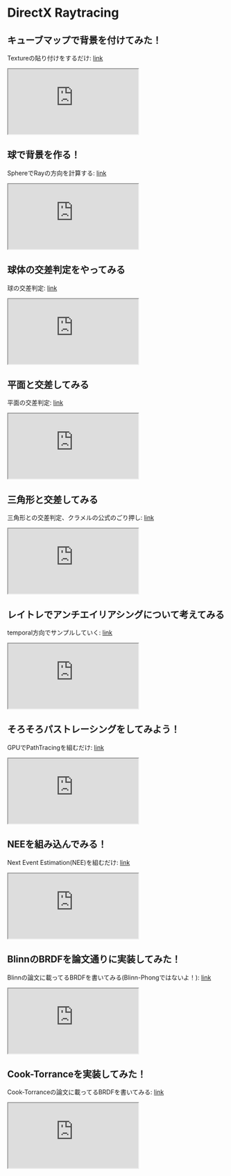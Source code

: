 # DirectX Raytracing
## キューブマップで背景を付けてみた！
Textureの貼り付けをするだけ:
[link](https://youtu.be/HEciYLNtlgs)  
<div>
<iframe src="https://www.youtube.com/embed/HEciYLNtlgs"></iframe>
</div>

## 球で背景を作る！
SphereでRayの方向を計算する:
[link](https://youtu.be/yh4wj61TDvw)
<div>
<iframe src="https://www.youtube.com/embed/yh4wj61TDvw"></iframe>
</div>

## 球体の交差判定をやってみる
球の交差判定:
[link](https://youtu.be/5d0wgHcvQfA)
<div>
<iframe src="https://www.youtube.com/embed/5d0wgHcvQfA"></iframe>
</div>

## 平面と交差してみる
平面の交差判定:
[link](https://youtu.be/lA3_zsVZJ-M)
<div>
<iframe src="https://www.youtube.com/embed/lA3_zsVZJ-M"></iframe>
</div>

## 三角形と交差してみる
三角形との交差判定、クラメルの公式のごり押し:
[link](https://youtu.be/Y6dpiL0erKk)
<div>
<iframe src="https://www.youtube.com/embed/Y6dpiL0erKk"></iframe>
</div>

## レイトレでアンチエイリアシングについて考えてみる
temporal方向でサンプルしていく:
[link](https://youtu.be/Au_t4BTYIes)
<div>
<iframe src="https://www.youtube.com/embed/Au_t4BTYIes"></iframe>
</div>

## そろそろパストレーシングをしてみよう！
GPUでPathTracingを組むだけ:
[link](https://youtu.be/ThH2pvbiamA)
<div>
<iframe src="https://www.youtube.com/embed/ThH2pvbiamA"></iframe>
</div>

## NEEを組み込んでみる！
Next Event Estimation(NEE)を組むだけ:
[link](https://youtu.be/kMtRVntRqr0)
<div>
<iframe src="https://www.youtube.com/embed/kMtRVntRqr0"></iframe>
</div>

## BlinnのBRDFを論文通りに実装してみた！
Blinnの論文に載ってるBRDFを書いてみる(Blinn-Phongではないよ！):
[link](https://youtu.be/IbfRRJ68hEA)
<div>
<iframe src="https://www.youtube.com/embed/IbfRRJ68hEA"></iframe>
</div>

## Cook-Torranceを実装してみた！
Cook-Torranceの論文に載ってるBRDFを書いてみる:
[link](https://youtu.be/yJQ5WTc43Ik)
<div>
<iframe src="https://www.youtube.com/embed/yJQ5WTc43Ik"></iframe>
</div>
